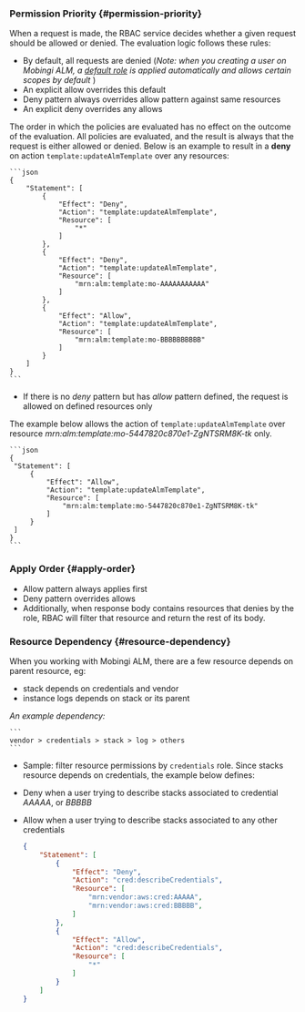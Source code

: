 
### Permission Priority {#permission-priority}

When a request is made, the RBAC service decides whether a given request should be allowed or denied. The evaluation logic follows these rules:

 - By default, all requests are denied (_Note: when you creating a user on Mobingi ALM, a [default role](https://learn.mobingi.com/alm-rbac-reference#default-roles) is applied automatically and allows certain scopes by default_ )
 - An explicit allow overrides this default
 - Deny pattern always overrides allow pattern against same resources
 - An explicit deny overrides any allows

 The order in which the policies are evaluated has no effect on the outcome of the evaluation. All policies are evaluated, and the result is always that the request is either allowed or denied. Below is an example to result in a __deny__ on action `template:updateAlmTemplate` over any resources:

    ```json
    {
        "Statement": [
            {
                "Effect": "Deny",
                "Action": "template:updateAlmTemplate",
                "Resource": [
                    "*"
                ]
            },
            {
                "Effect": "Deny",
                "Action": "template:updateAlmTemplate",
                "Resource": [
                    "mrn:alm:template:mo-AAAAAAAAAAA"
                ]
            },
            {
                "Effect": "Allow",
                "Action": "template:updateAlmTemplate",
                "Resource": [
                    "mrn:alm:template:mo-BBBBBBBBBB"
                ]
            }
        ]
    }
    ```

 - If there is no _deny_ pattern but has _allow_ pattern defined, the request is allowed on defined resources only

 The example below allows the action of `template:updateAlmTemplate` over resource _mrn:alm:template:mo-5447820c870e1-ZgNTSRM8K-tk_ only.

    ```json
    {
     "Statement": [
         {
             "Effect": "Allow",
             "Action": "template:updateAlmTemplate",
             "Resource": [
                 "mrn:alm:template:mo-5447820c870e1-ZgNTSRM8K-tk"
             ]
         }
     ]
    }
    ```

### Apply Order {#apply-order}

 - Allow pattern always applies first
 - Deny pattern overrides allows
 - Additionally, when response body contains resources that denies by the role, RBAC will filter that resource and return the rest of its body.

### Resource Dependency {#resource-dependency}

When you working with Mobingi ALM, there are a few resource depends on parent resource, eg:

 - stack depends on credentials and vendor
 - instance logs depends on stack or its parent

 _An example dependency:_

    ```
    vendor > credentials > stack > log > others
    ```

- Sample: filter resource permissions by `credentials` role. Since stacks resource depends on credentials, the example below defines:

 - Deny when a user trying to describe stacks associated to credential _AAAAA_, or _BBBBB_
 - Allow when a user trying to describe stacks associated to any other credentials

    ```json
    {
        "Statement": [
            {
                "Effect": "Deny",
                "Action": "cred:describeCredentials",
                "Resource": [
                    "mrn:vendor:aws:cred:AAAAA",
                    "mrn:vendor:aws:cred:BBBBB",
                ]
            },
            {
                "Effect": "Allow",
                "Action": "cred:describeCredentials",
                "Resource": [
                    "*"
                ]
            }
        ]
    }
    ```
